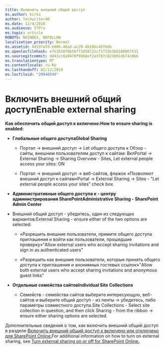 ```yaml
---
title: Включить внешний общий доступ
ms.author: kirks
author: Techwriter40
ms.date: 12/4/2018
ms.audience: ITPro
ms.topic: article
ROBOTS: NOINDEX, NOFOLLOW
localization_priority: Normal
ms.assetid: 4d197afd-e806-40ad-ac20-4b10bc497edb
ms.openlocfilehash: e7b1b58f0b5bf73d50721cf2715b366280867431
ms.sourcegitcommit: dd43cc0a9470f98b8ef2a3787c823801d674c666
ms.translationtype: MT
ms.contentlocale: ru-RU
ms.lasthandoff: 02/12/2019
ms.locfileid: "29940549"
---
```

# <a name="enable-external-sharing"></a><span data-ttu-id="cccb5-102">Включить внешний общий доступ</span><span class="sxs-lookup"><span data-stu-id="cccb5-102">Enable external sharing</span></span>

 <span data-ttu-id="cccb5-103">**Как обеспечить общий доступ к включено:**</span><span class="sxs-lookup"><span data-stu-id="cccb5-103">**How to ensure sharing is enabled:**</span></span>
  
- <span data-ttu-id="cccb5-104">**Глобальные общего доступа**</span><span class="sxs-lookup"><span data-stu-id="cccb5-104">**Global Sharing**</span></span>
    
  - <span data-ttu-id="cccb5-105">Портал -\> внешний доступ -\> Let общего доступа к Обзор - сайты, внешним пользователям доступ к сайтам: Вкл</span><span class="sxs-lookup"><span data-stu-id="cccb5-105">Portal -\> External Sharing -\> Sharing Overview - Sites, Let external people access your sites: ON</span></span>
    
  - <span data-ttu-id="cccb5-106">Портал -\> внешний доступ -\> веб-сайтов, флажок «Позволяют внешний доступ к сайтам»</span><span class="sxs-lookup"><span data-stu-id="cccb5-106">Portal -\> External Sharing -\> Sites - "Let external people access your sites" check box</span></span>
    
- <span data-ttu-id="cccb5-107">**Административные общего доступа к - центру администрирования SharePoint**</span><span class="sxs-lookup"><span data-stu-id="cccb5-107">**Administrative Sharing - SharePoint Admin Center**</span></span>
    
- <span data-ttu-id="cccb5-108">Внешний общий доступ - убедитесь, один из следующих вариантов:</span><span class="sxs-lookup"><span data-stu-id="cccb5-108">External Sharing - ensure either of the two options are selected:</span></span>
    
  - <span data-ttu-id="cccb5-109">«Разрешить внешние пользователи, примите общего доступа приглашения и войти как пользователи, прошедшие проверку»</span><span class="sxs-lookup"><span data-stu-id="cccb5-109">"Allow external users who accept sharing invitations and sign in as authenticated users"</span></span>
    
  - <span data-ttu-id="cccb5-110">«Разрешить как внешние пользователи, которые принять общего доступа к приглашения и анонимных гостевых ссылок»</span><span class="sxs-lookup"><span data-stu-id="cccb5-110">"Allow both external users who accept sharing invitations and anonymous guest links"</span></span>
    
- <span data-ttu-id="cccb5-111">**Отдельные семейства сайтов**</span><span class="sxs-lookup"><span data-stu-id="cccb5-111">**Individual Site Collections**</span></span>
    
  - <span data-ttu-id="cccb5-112">Семейств - семейства сайтов выберите интересующую, веб-сайтов и выберите общий доступ - из ленты -\> убедитесь, либо параметры совместного доступа.</span><span class="sxs-lookup"><span data-stu-id="cccb5-112">Site Collections - Select site collection in question, and then click Sharing - from the ribbon -\> ensure either sharing options are selected.</span></span>
    
<span data-ttu-id="cccb5-113">Дополнительные сведения о том, как включить внешний общий доступ в разделе [Включить внешний общий доступ к включено или отключено для SharePoint Online.](https://go.microsoft.com/fwlink/?linkid=2047681&amp;clcid=0x409)</span><span class="sxs-lookup"><span data-stu-id="cccb5-113">For additional information on how to turn on external sharing, see [Turn external sharing on or off for SharePoint Online.](https://go.microsoft.com/fwlink/?linkid=2047681&amp;clcid=0x409)</span></span>
  

